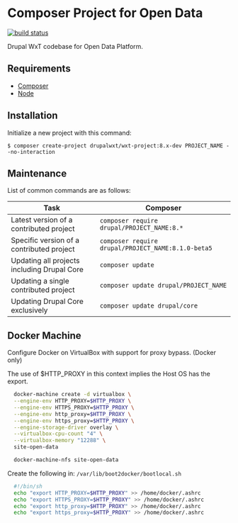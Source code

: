 Composer Project for Open Data
==============================

[![build status](http://github.com/open-data/site-open-data/badges/8.x/build.svg)](http://github.com/open-data/site-open-data/commits/8.x)

Drupal WxT codebase for Open Data Platform.

## Requirements

* [Composer][composer]
* [Node][node]

## Installation

Initialize a new project with this command:

```
$ composer create-project drupalwxt/wxt-project:8.x-dev PROJECT_NAME --no-interaction
```

## Maintenance

List of common commands are as follows:

| Task                                            | Composer                                               |
|-------------------------------------------------|--------------------------------------------------------|
| Latest version of a contributed project         | ```composer require drupal/PROJECT_NAME:8.*```         |
| Specific version of a contributed project       | ```composer require drupal/PROJECT_NAME:8.1.0-beta5``` |
| Updating all projects including Drupal Core     | ```composer update```                                  |
| Updating a single contributed project           | ```composer update drupal/PROJECT_NAME```              |
| Updating Drupal Core exclusively                | ```composer update drupal/core```                      |

## Docker Machine

Configure Docker on VirtualBox with support for proxy bypass. (Docker only)

The use of $HTTP_PROXY in this context implies the Host OS has the export.

```sh
  docker-machine create -d virtualbox \
  --engine-env HTTP_PROXY=$HTTP_PROXY \
  --engine-env HTTPS_PROXY=$HTTP_PROXY \
  --engine-env http_proxy=$HTTP_PROXY \
  --engine-env https_proxy=$HTTP_PROXY \
  --engine-storage-driver overlay \
  --virtualbox-cpu-count "4" \
  --virtualbox-memory "12288" \
  site-open-data
```

```sh
  docker-machine-nfs site-open-data
```

Create the following in: `/var/lib/boot2docker/bootlocal.sh`

```sh
  #!/bin/sh
  echo "export HTTP_PROXY=$HTTP_PROXY" >> /home/docker/.ashrc
  echo "export HTTPS_PROXY=$HTTP_PROXY" >> /home/docker/.ashrc
  echo "export http_proxy=$HTTP_PROXY" >> /home/docker/.ashrc
  echo "export https_proxy=$HTTP_PROXY" >> /home/docker/.ashrc
```

<!-- Links Referenced -->

[composer]:               https://getcomposer.org
[node]:                   https://nodejs.org
